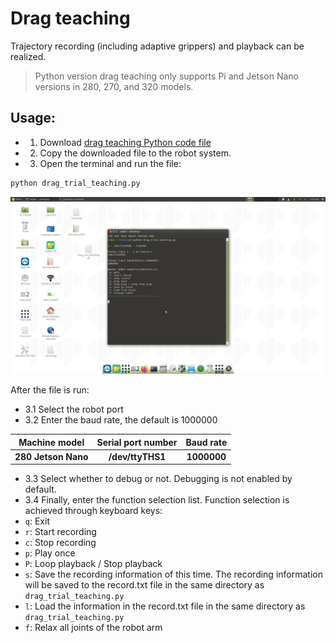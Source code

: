 # Drag teaching

Trajectory recording (including adaptive grippers) and playback can be realized.

> Python version drag teaching only supports Pi and Jetson Nano versions in 280, 270, and 320 models.

## Usage:

- 1. Download [drag teaching Python code file](https://github.com/elephantrobotics/pymycobot/blob/main/demo/drag_trial_teaching.py)
- 2. Copy the downloaded file to the robot system.
- 3. Open the terminal and run the file:
```bash
python drag_trial_teaching.py
```
<img src="../../../resource\3-FunctionsAndApplications\6.developmentGuide\python\drag/drag.png" style="zoom:100%;" />

After the file is run:
- 3.1 Select the robot port
- 3.2 Enter the baud rate, the default is 1000000
  
| Machine model | Serial port number | Baud rate |
|:---------:| :--------:|:--------:|
|**280 Jetson Nano**| **/dev/ttyTHS1** |**1000000**|

- 3.3 Select whether to debug or not. Debugging is not enabled by default.
- 3.4 Finally, enter the function selection list. Function selection is achieved through keyboard keys:
- `q`: Exit
- `r`: Start recording
- `c`: Stop recording
- `p`: Play once
- `P`: Loop playback / Stop playback
- `s`: Save the recording information of this time. The recording information will be saved to the record.txt file in the same directory as `drag_trial_teaching.py`
- `l`: Load the information in the record.txt file in the same directory as `drag_trial_teaching.py`
- `f`: Relax all joints of the robot arm